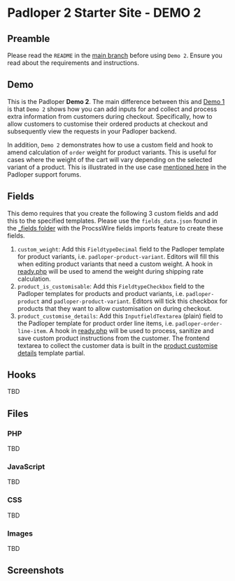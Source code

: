 ﻿# Padloper 2 Starter Site - DEMO 2

## Preamble

Please read the `README` in the [main branch](https://github.com/kongondo/Padloper2Starter) before using `Demo 2`. Ensure you read about the requirements and instructions.

## Demo

This is the Padloper **Demo 2**. The main difference between this and [Demo 1](https://github.com/kongondo/Padloper2Starter/tree/demo-1) is that `Demo 2` shows how you can add inputs for and collect and process extra information from customers during checkout. Specifically, how to allow customers to customise their ordered products at checkout and subsequently view the requests in your Padloper backend.

In addition, `Demo 2` demonstrates how to use a custom field and hook to amend calculation of `order` weight for product variants. This is useful for cases where the weight of the cart will vary depending on the selected variant of a product. This is illustrated in the use case [mentioned here](https://processwire.com/talk/topic/27348-weight-for-shipping-calculation-different-depending-of-the-variant/) in the Padloper support forums.

## Fields

This demo requires that you create the following 3 custom fields and add this to the specified templates. Please use the `fields_data.json` found in the [_fields folder](/_fields/) with the ProcssWire fields imports feature to create these fields.

1. `custom_weight`: Add this `FieldtypeDecimal` field to the Padloper template for product variants, i.e. `padloper-product-variant`. Editors will fill this when editing product variants that need a custom weight. A hook in [ready.php](/ready.php) will be used to amend the weight during shipping rate calculation.
2. `product_is_customisable`: Add this `FieldtypeCheckbox` field to the Padloper templates for products and product variants, i.e. `padloper-product` and `padloper-product-variant`. Editors will tick this checkbox for products that they want to allow customisation on during checkout.
3. `product_customise_details`: Add this `InputfieldTextarea` (plain) field to the Padloper template for product order line items, i.e. `padloper-order-line-item`. A hook in [ready.php](/ready.php) will be used to process, sanitize and save custom product instructions from the customer. The frontend textarea to collect the customer data is built in the [product customise details](/templates/partials/checkout-form-customisable-product-details-html.php) template partial.

## Hooks

TBD

## Files

### PHP

TBD


### JavaScript

TBD

### CSS

TBD

### Images

TBD

## Screenshots
